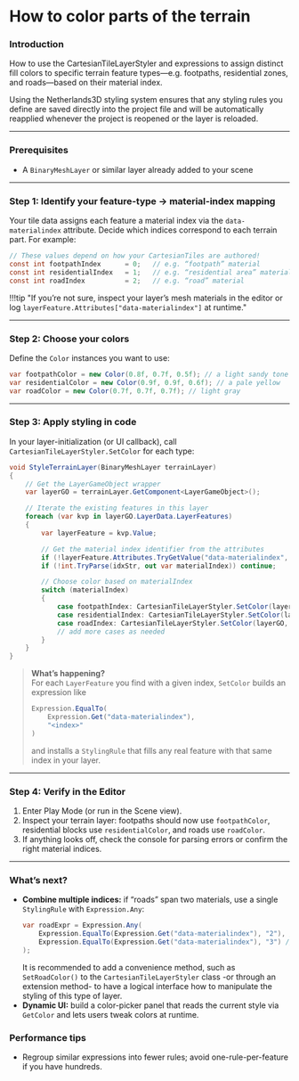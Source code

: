 ﻿# How to color parts of the terrain

### Introduction

How to use the CartesianTileLayerStyler and expressions to assign distinct fill colors to specific terrain feature
types—e.g. footpaths, residential zones, and roads—based on their material index.

Using the Netherlands3D styling system ensures that any styling rules you define are saved directly into the project
file and will be automatically reapplied whenever the project is reopened or the layer is reloaded.

---

### Prerequisites

- A `BinaryMeshLayer` or similar layer already added to your scene

---

### Step 1: Identify your feature-type → material-index mapping

Your tile data assigns each feature a material index via the `data-materialindex` attribute. Decide which indices
correspond to each terrain part. For example:

```csharp
// These values depend on how your CartesianTiles are authored!
const int footpathIndex      = 0;   // e.g. “footpath” material
const int residentialIndex   = 1;   // e.g. “residential area” material
const int roadIndex          = 2;   // e.g. “road” material
```

!!!tip "If you’re not sure, inspect your layer’s mesh materials in the editor or log `layerFeature.Attributes["data-materialindex"]` at runtime."

---

### Step 2: Choose your colors

Define the `Color` instances you want to use:

```csharp
var footpathColor = new Color(0.8f, 0.7f, 0.5f); // a light sandy tone
var residentialColor = new Color(0.9f, 0.9f, 0.6f); // a pale yellow
var roadColor = new Color(0.7f, 0.7f, 0.7f); // light gray
```

---

### Step 3: Apply styling in code

In your layer-initialization (or UI callback), call `CartesianTileLayerStyler.SetColor` for each type:

```csharp
void StyleTerrainLayer(BinaryMeshLayer terrainLayer)
{
    // Get the LayerGameObject wrapper
    var layerGO = terrainLayer.GetComponent<LayerGameObject>();

    // Iterate the existing features in this layer
    foreach (var kvp in layerGO.LayerData.LayerFeatures)
    {
        var layerFeature = kvp.Value;

        // Get the material index identifier from the attributes        
        if (!layerFeature.Attributes.TryGetValue("data-materialindex", out var idxStr)) continue;
        if (!int.TryParse(idxStr, out var materialIndex)) continue;

        // Choose color based on materialIndex
        switch (materialIndex)
        {
            case footpathIndex: CartesianTileLayerStyler.SetColor(layerGO, layerFeature, footpathColor); break;
            case residentialIndex: CartesianTileLayerStyler.SetColor(layerGO, layerFeature, residentialColor); break;
            case roadIndex: CartesianTileLayerStyler.SetColor(layerGO, layerFeature, roadColor); break;
            // add more cases as needed
        }
    }
}
```

> **What’s happening?**  
> For each `LayerFeature` you find with a given index, `SetColor` builds an expression like
>
> ```csharp
> Expression.EqualTo(
>     Expression.Get("data-materialindex"),
>     "<index>"
> )
> ```
>
> and installs a `StylingRule` that fills any real feature with that same index in your layer.

---

### Step 4: Verify in the Editor

1. Enter Play Mode (or run in the Scene view).
2. Inspect your terrain layer: footpaths should now use `footpathColor`, residential blocks use `residentialColor`, and
   roads use `roadColor`.
3. If anything looks off, check the console for parsing errors or confirm the right material indices.

---

### What’s next?

- **Combine multiple indices:** if “roads” span two materials, use a single `StylingRule` with `Expression.Any`:
  ```csharp
  var roadExpr = Expression.Any(
      Expression.EqualTo(Expression.Get("data-materialindex"), "2"), // first road material
      Expression.EqualTo(Expression.Get("data-materialindex"), "3") // second road material
  );
  ```
  It is recommended to add a convenience method, such as `SetRoadColor()` to the `CartesianTileLayerStyler` class -or
  through an extension method- to have a logical interface how to manipulate the styling of this type of layer.
- **Dynamic UI:** build a color-picker panel that reads the current style via `GetColor` and lets users tweak colors at
  runtime.

### Performance tips

- Regroup similar expressions into fewer rules; avoid one-rule-per-feature if you have hundreds.